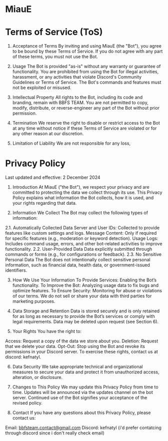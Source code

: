 # MiauE
# Terms of Service (ToS)
1. Acceptance of Terms
By inviting and using MiauE (the "Bot"), you agree to be bound by these Terms of Service. If you do not agree with any part of these terms, you must not use the Bot.

2. Usage
The Bot is provided "as-is" without any warranty or guarantee of functionality.
You are prohibited from using the Bot for illegal activities, harassment, or any activities that violate Discord's Community Guidelines or Terms of Service.
The Bot's commands and features must not be exploited or misused.
3. Intellectual Property
All rights to the Bot, including its code and branding, remain with BBFS TEAM. You are not permitted to copy, modify, distribute, or reverse-engineer any part of the Bot without prior permission.

4. Termination
We reserve the right to disable or restrict access to the Bot at any time without notice if these Terms of Service are violated or for any other reason at our discretion.

5. Limitation of Liability
We are not responsible for any loss,

# Privacy Policy
Last updated and effective: 2 December 2024

1. Introduction
At MiauE ("the Bot"), we respect your privacy and are committed to protecting the data we collect through its use. This Privacy Policy explains what information the Bot collects, how it is used, and your rights regarding that data.

2. Information We Collect
The Bot may collect the following types of information:

2.1. Automatically Collected Data
Server and User IDs: Collected to provide features like custom settings and logs.
Message Content: Only if required for specific features (e.g., moderation or keyword detection).
Usage Logs: Includes command usage, errors, and other bot-related activities to improve functionality.
2.2. User-Provided Data
Data explicitly submitted through commands or forms (e.g., for configurations or feedback).
2.3. No Sensitive Personal Data
The Bot does not intentionally collect sensitive personal information, such as financial data, health data, or government-issued identifiers.

3. How We Use Your Information
To Provide Services: Enabling the Bot’s functionality.
To Improve the Bot: Analyzing usage data to fix bugs and optimize features.
To Ensure Security: Monitoring for abuse or violations of our terms.
We do not sell or share your data with third parties for marketing purposes.

4. Data Storage and Retention
Data is stored securely and is only retained for as long as necessary to provide the Bot’s services or comply with legal requirements.
Data may be deleted upon request (see Section 6).

5. Your Rights
You have the right to:

Access: Request a copy of the data we store about you.
Deletion: Request that we delete your data.
Opt-Out: Stop using the Bot and revoke its permissions in your Discord server.
To exercise these rights, contact us at discord: kefnatyl.

6. Data Security
We take appropriate technical and organizational measures to secure your data and protect it from unauthorized access, alteration, or disclosure.

7. Changes to This Policy
We may update this Privacy Policy from time to time. Updates will be announced via the updates channel on the bot server. Continued use of the Bot signifies your acceptance of the revised policy.

8. Contact
If you have any questions about this Privacy Policy, please contact us:

Email: bbfsteam.contact@gmail.com
Discord: kefnatyl
(i'd prefer contatcing through discord since i don't really check email)
